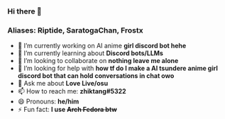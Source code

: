 ### Hi there 👋
### Aliases: Riptide, SaratogaChan, Frostx
- 🔭 I’m currently working on AI anime **girl discord bot hehe**
- 🌱 I’m currently learning about **Discord bots/LLMs**
- 👯 I’m looking to collaborate on **nothing leave me alone**
- 🤔 I’m looking for help with **how tf do I make a AI tsundere anime girl discord bot that can hold conversations in chat owo**
- 💬 Ask me about **Love Live/osu**
- 📫 How to reach me: **zhiktang#5322**
- 😄 Pronouns: **he/him**
- ⚡ Fun fact: **I use <s>Arch<s> Fedora btw**

<!--
**zhiktang/zhiktang** is a ✨ _special_ ✨ repository because its `README.md` (this file) appears on your GitHub profile.

Here are some ideas to get you started:

- 🔭 I’m currently working on ...
- 🌱 I’m currently learning ...
- 👯 I’m looking to collaborate on ...
- 🤔 I’m looking for help with ...
- 💬 Ask me about ...
- 📫 How to reach me: ...
- 😄 Pronouns: ...
- ⚡ Fun fact: ...
-->
